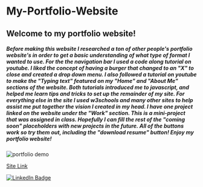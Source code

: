 # My-Portfolio-Website

## Welcome to my portfolio website!

##### Before making this website I researched a ton of other people's portfolio website's in order to get a basic understanding of what type of format I wanted to use. For the the navigation bar I used a code along tutorial on youtube. I liked the concept of having a burger that changed to an "X" to close and created a drop down menu. I also followed a tutorial on youtube to make the "Typing text" featured on my "Home" and "About Me" sections of the website. Both tutorials introduced me to javascript, and helped me learn tips and tricks to set up the remainder of my site. For everything else in the site I used w3schools and many other sites to help assist me put together the vision I created in my head. I have one project linked on the website under the "Work" section. This is a mini-project that was assigned in class. Hopefully I can fill the rest of the "coming soon" placeholders with new projects in the future. All of the buttons work so try them out, including the "download resume" button! Enjoy my portfolio website!

![portfolio demo](Images/Portfolio.gif)

[Site Link](https://cliffordmorin.github.io/My-Portfolio-Website/)

[![LinkedIn Badge](https://img.shields.io/badge/LinkedIn-Profile-informational?style=flat&logo=linkedin&logoColor=white&color=0D76A8)](https://www.linkedin.com/in/morin-clifford-129888a9/)